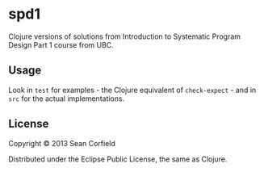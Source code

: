 # spd1

Clojure versions of solutions from Introduction to Systematic Program Design Part 1 course from UBC.

## Usage

Look in `test` for examples - the Clojure equivalent of `check-expect` - and in `src` for the actual implementations.

## License

Copyright © 2013 Sean Corfield

Distributed under the Eclipse Public License, the same as Clojure.
